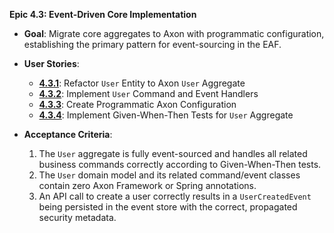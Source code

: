 **Epic 4.3: Event-Driven Core Implementation**

- **Goal**: Migrate core aggregates to Axon with programmatic configuration, establishing the
  primary pattern for event-sourcing in the EAF.

- **User Stories**:

  - **[4.3.1](./../stories/4.3.1.story.md)**: Refactor `User` Entity to Axon `User` Aggregate
  - **[4.3.2](./../stories/4.3.2.story.md)**: Implement `User` Command and Event Handlers
  - **[4.3.3](./../stories/4.3.3.story.md)**: Create Programmatic Axon Configuration
  - **[4.3.4](./../stories/4.3.4.story.md)**: Implement Given-When-Then Tests for `User` Aggregate

- **Acceptance Criteria**:
  1. The `User` aggregate is fully event-sourced and handles all related business commands correctly
     according to Given-When-Then tests.
  2. The `User` domain model and its related command/event classes contain zero Axon Framework or
     Spring annotations.
  3. An API call to create a user correctly results in a `UserCreatedEvent` being persisted in the
     event store with the correct, propagated security metadata.

